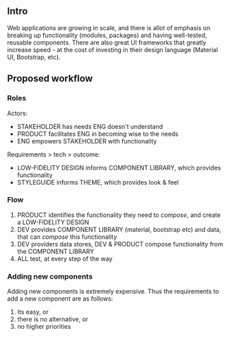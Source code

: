 ## Intro

Web applications are growing in scale, and there is allot of emphasis on breaking up functionality (modules, packages) and having well-tested, reusable components. There are also great UI frameworks that greatly increase speed - at the cost of investing in their design language (Material UI, Bootstrap, etc).

## Proposed workflow

### Roles

Actors:

* STAKEHOLDER has needs ENG doesn't understand
* PRODUCT facilitates ENG in becoming wise to the needs
* ENG empowers STAKEHOLDER with functionality

Requirements > tech >  outcome:

* LOW-FIDELITY DESIGN informs COMPONENT LIBRARY, which provides functionality
* STYLEGUIDE informs THEME, which provides look & feel

### Flow

1. PRODUCT identifies the functionality they need to _compose_, and create a LOW-FIDELITY DESIGN
2. DEV provides COMPONENT LIBRARY (material, bootstrap etc) and data, that can _compose_ this functionality
3. DEV providers data stores, DEV & PRODUCT compose functionality from the COMPONENT LIBRARY
4. ALL test, at every step of the way

### Adding new components

Adding new components is extremely expensive. Thus the requirements to add a new component are as follows:

1. Its easy, or
2. there is no alternative, or
3. no higher priorities
